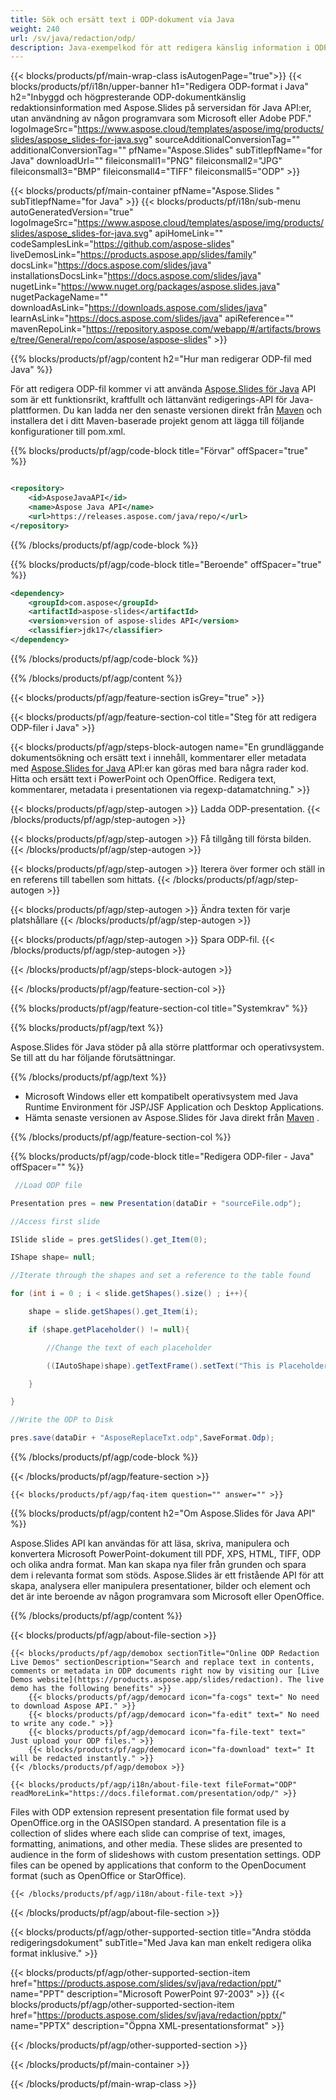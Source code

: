 ```yaml
---
title: Sök och ersätt text i ODP-dokument via Java
weight: 240
url: /sv/java/redaction/odp/ 
description: Java-exempelkod för att redigera känslig information i ODP-fil på Java Runtime Environment för JSP/JSF Application och Desktop Applications.
---
```


{{< blocks/products/pf/main-wrap-class isAutogenPage="true">}}
{{< blocks/products/pf/i18n/upper-banner h1="Redigera ODP-format i Java" h2="Inbyggd och högpresterande ODP-dokumentkänslig redaktionsinformation med Aspose.Slides på serversidan för Java API:er, utan användning av någon programvara som Microsoft eller Adobe PDF." logoImageSrc="https://www.aspose.cloud/templates/aspose/img/products/slides/aspose_slides-for-java.svg" sourceAdditionalConversionTag="" additionalConversionTag="" pfName="Aspose.Slides" subTitlepfName="for Java" downloadUrl="" fileiconsmall1="PNG" fileiconsmall2="JPG" fileiconsmall3="BMP" fileiconsmall4="TIFF" fileiconsmall5="ODP" >}}

{{< blocks/products/pf/main-container pfName="Aspose.Slides " subTitlepfName="for Java" >}}
{{< blocks/products/pf/i18n/sub-menu autoGeneratedVersion="true" logoImageSrc="https://www.aspose.cloud/templates/aspose/img/products/slides/aspose_slides-for-java.svg" apiHomeLink="" codeSamplesLink="https://github.com/aspose-slides" liveDemosLink="https://products.aspose.app/slides/family" docsLink="https://docs.aspose.com/slides/java" installationsDocsLink="https://docs.aspose.com/slides/java" nugetLink="https://www.nuget.org/packages/aspose.slides.java" nugetPackageName="" downloadAsLink="https://downloads.aspose.com/slides/java" learnAsLink="https://docs.aspose.com/slides/java" apiReference="" mavenRepoLink="https://repository.aspose.com/webapp/#/artifacts/browse/tree/General/repo/com/aspose/aspose-slides" >}}

{{% blocks/products/pf/agp/content h2="Hur man redigerar ODP-fil med Java" %}}

 För att redigera ODP-fil kommer vi att använda
 [Aspose.Slides för Java](https://products.aspose.com/slides/sv/java)
 API som är ett funktionsrikt, kraftfullt och lättanvänt redigerings-API för Java-plattformen. Du kan ladda ner den senaste versionen direkt från
 [Maven](https://repository.aspose.com/webapp/#/artifacts/browse/tree/General/repo/com/aspose/aspose-slides)
 och installera det i ditt Maven-baserade projekt genom att lägga till följande konfigurationer till pom.xml.

{{% blocks/products/pf/agp/code-block title="Förvar" offSpacer="true" %}}

```xml

<repository>
    <id>AsposeJavaAPI</id>
    <name>Aspose Java API</name>
    <url>https://releases.aspose.com/java/repo/</url>
</repository>

```

{{% /blocks/products/pf/agp/code-block %}}

{{% blocks/products/pf/agp/code-block title="Beroende" offSpacer="true" %}}

```xml
<dependency>
    <groupId>com.aspose</groupId>
    <artifactId>aspose-slides</artifactId>
    <version>version of aspose-slides API</version>
    <classifier>jdk17</classifier>
</dependency>

```

{{% /blocks/products/pf/agp/code-block %}}

{{% /blocks/products/pf/agp/content %}}

{{< blocks/products/pf/agp/feature-section isGrey="true" >}}


{{< blocks/products/pf/agp/feature-section-col title="Steg för att redigera ODP-filer i Java" >}}

{{< blocks/products/pf/agp/steps-block-autogen name="En grundläggande dokumentsökning och ersätt text i innehåll, kommentarer eller metadata med [Aspose.Slides for Java](https://products.aspose.com/slides/sv/java) API:er kan göras med bara några rader kod. Hitta och ersätt text i PowerPoint och OpenOffice. Redigera text, kommentarer, metadata i presentationen via regexp-datamatchning." >}}

{{< blocks/products/pf/agp/step-autogen >}}
Ladda ODP-presentation.
{{< /blocks/products/pf/agp/step-autogen >}}

{{< blocks/products/pf/agp/step-autogen >}}
Få tillgång till första bilden.
{{< /blocks/products/pf/agp/step-autogen >}}

{{< blocks/products/pf/agp/step-autogen >}}
Iterera över former och ställ in en referens till tabellen som hittats.
{{< /blocks/products/pf/agp/step-autogen >}}

{{< blocks/products/pf/agp/step-autogen >}}
Ändra texten för varje platshållare
{{< /blocks/products/pf/agp/step-autogen >}}

{{< blocks/products/pf/agp/step-autogen >}}
Spara ODP-fil.
{{< /blocks/products/pf/agp/step-autogen >}}

{{< /blocks/products/pf/agp/steps-block-autogen >}}

{{< /blocks/products/pf/agp/feature-section-col >}}

{{% blocks/products/pf/agp/feature-section-col title="Systemkrav" %}}

{{% blocks/products/pf/agp/text %}}

 Aspose.Slides för Java stöder på alla större plattformar och operativsystem. Se till att du har följande förutsättningar.

{{% /blocks/products/pf/agp/text %}}

- Microsoft Windows eller ett kompatibelt operativsystem med Java Runtime Environment för JSP/JSF Application och Desktop Applications.
- Hämta senaste versionen av Aspose.Slides för Java direkt från
 [Maven](https://repository.aspose.com/webapp/#/artifacts/browse/tree/General/repo/com/aspose/aspose-slides) .

{{% /blocks/products/pf/agp/feature-section-col %}}

{{% blocks/products/pf/agp/code-block title="Redigera ODP-filer - Java" offSpacer="" %}}

```cs
 //Load ODP file

Presentation pres = new Presentation(dataDir + "sourceFile.odp");

//Access first slide

ISlide slide = pres.getSlides().get_Item(0);

IShape shape= null;

//Iterate through the shapes and set a reference to the table found

for (int i = 0 ; i < slide.getShapes().size() ; i++){

    shape = slide.getShapes().get_Item(i);

    if (shape.getPlaceholder() != null){

        //Change the text of each placeholder

        ((IAutoShape)shape).getTextFrame().setText("This is Placeholder");

    }

}

//Write the ODP to Disk

pres.save(dataDir + "AsposeReplaceTxt.odp",SaveFormat.Odp);

```

{{% /blocks/products/pf/agp/code-block %}}

{{< /blocks/products/pf/agp/feature-section >}}

    {{< blocks/products/pf/agp/faq-item question="" answer="" >}}
 

<!-- aboutfile Starts -->

{{% blocks/products/pf/agp/content h2="Om Aspose.Slides för Java API" %}}

 Aspose.Slides API kan användas för att läsa, skriva, manipulera och konvertera Microsoft PowerPoint-dokument till PDF, XPS, HTML, TIFF, ODP och olika andra format. Man kan skapa nya filer från grunden och spara dem i relevanta format som stöds. Aspose.Slides är ett fristående API för att skapa, analysera eller manipulera presentationer, bilder och element och det är inte beroende av någon programvara som Microsoft eller OpenOffice.  



{{% /blocks/products/pf/agp/content %}}

{{< blocks/products/pf/agp/about-file-section >}}

    {{< blocks/products/pf/agp/demobox sectionTitle="Online ODP Redaction Live Demos" sectionDescription="Search and replace text in contents, comments or metadata in ODP documents right now by visiting our [Live Demos website](https://products.aspose.app/slides/redaction). The live demo has the following benefits" >}}
        {{< blocks/products/pf/agp/democard icon="fa-cogs" text=" No need to download Aspose API." >}}
        {{< blocks/products/pf/agp/democard icon="fa-edit" text=" No need to write any code." >}}
        {{< blocks/products/pf/agp/democard icon="fa-file-text" text=" Just upload your ODP files." >}}
        {{< blocks/products/pf/agp/democard icon="fa-download" text=" It will be redacted instantly." >}}
    {{< /blocks/products/pf/agp/demobox >}}

    {{< blocks/products/pf/agp/i18n/about-file-text fileFormat="ODP" readMoreLink="https://docs.fileformat.com/presentation/odp/" >}}
Files with ODP extension represent presentation file format used by OpenOffice.org in the OASISOpen standard. A presentation file is a collection of slides where each slide can comprise of text, images, formatting, animations, and other media. These slides are presented to audience in the form of slideshows with custom presentation settings. ODP files can be opened by applications that conform to the OpenDocument format (such as OpenOffice or StarOffice). 

    {{< /blocks/products/pf/agp/i18n/about-file-text >}}

{{< /blocks/products/pf/agp/about-file-section >}}

<!-- aboutfile Ends -->

{{< blocks/products/pf/agp/other-supported-section title="Andra stödda redigeringsdokument" subTitle="Med Java kan man enkelt redigera olika format inklusive." >}}

{{< blocks/products/pf/agp/other-supported-section-item href="https://products.aspose.com/slides/sv/java/redaction/ppt/" name="PPT" description="Microsoft PowerPoint 97-2003" >}}
{{< blocks/products/pf/agp/other-supported-section-item href="https://products.aspose.com/slides/sv/java/redaction/pptx/" name="PPTX" description="Öppna XML-presentationsformat" >}}

{{< /blocks/products/pf/agp/other-supported-section >}}

{{< /blocks/products/pf/main-container >}}
    
{{< /blocks/products/pf/main-wrap-class >}}